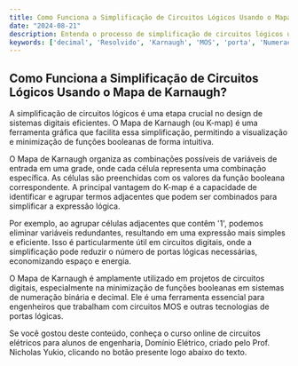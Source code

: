 ```yaml
---
title: Como Funciona a Simplificação de Circuitos Lógicos Usando o Mapa de Karnaugh?
date: "2024-08-21"
description: Entenda o processo de simplificação de circuitos lógicos utilizando o Mapa de Karnaugh.
keywords: ['decimal', 'Resolvido', 'Karnaugh', 'MOS', 'porta', 'Numeração', 'Circuito']
---
```


## Como Funciona a Simplificação de Circuitos Lógicos Usando o Mapa de Karnaugh?

A simplificação de circuitos lógicos é uma etapa crucial no design de sistemas digitais eficientes. O Mapa de Karnaugh (ou K-map) é uma ferramenta gráfica que facilita essa simplificação, permitindo a visualização e minimização de funções booleanas de forma intuitiva.

O Mapa de Karnaugh organiza as combinações possíveis de variáveis de entrada em uma grade, onde cada célula representa uma combinação específica. As células são preenchidas com os valores da função booleana correspondente. A principal vantagem do K-map é a capacidade de identificar e agrupar termos adjacentes que podem ser combinados para simplificar a expressão lógica.

Por exemplo, ao agrupar células adjacentes que contêm '1', podemos eliminar variáveis redundantes, resultando em uma expressão mais simples e eficiente. Isso é particularmente útil em circuitos digitais, onde a simplificação pode reduzir o número de portas lógicas necessárias, economizando espaço e energia.

O Mapa de Karnaugh é amplamente utilizado em projetos de circuitos digitais, especialmente na minimização de funções booleanas em sistemas de numeração binária e decimal. Ele é uma ferramenta essencial para engenheiros que trabalham com circuitos MOS e outras tecnologias de portas lógicas.

Se você gostou deste conteúdo, conheça o curso online de circuitos elétricos para alunos de engenharia, Domínio Elétrico, criado pelo Prof. Nicholas Yukio, clicando no botão presente logo abaixo do texto.